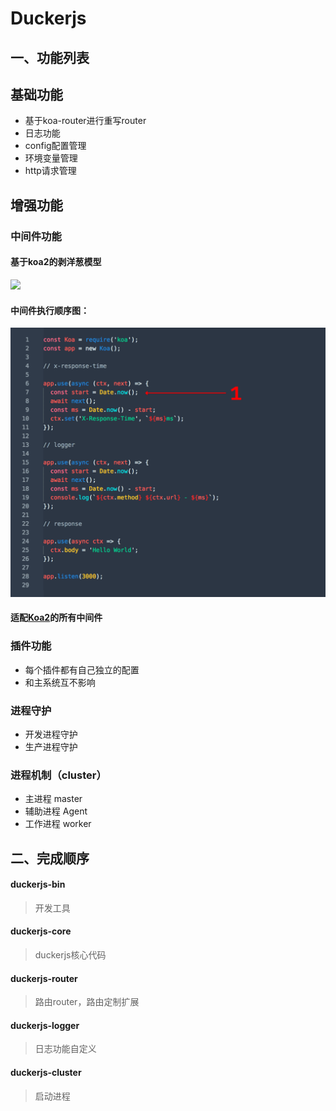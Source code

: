 # Duckerjs

## 一、功能列表

## 基础功能

* 基于koa-router进行重写router
* 日志功能
* config配置管理
* 环境变量管理
* http请求管理

## 增强功能

### 中间件功能
#### 基于koa2的剥洋葱模型
![](https://camo.githubusercontent.com/d80cf3b511ef4898bcde9a464de491fa15a50d06/68747470733a2f2f7261772e6769746875622e636f6d2f66656e676d6b322f6b6f612d67756964652f6d61737465722f6f6e696f6e2e706e67)

#### 中间件执行顺序图：

![](https://raw.githubusercontent.com/koajs/koa/a7b6ed0529a58112bac4171e4729b8760a34ab8b/docs/middleware.gif)

#### 适配[Koa2](https://koa.bootcss.com/)的所有中间件

### 插件功能
* 每个插件都有自己独立的配置
* 和主系统互不影响

### 进程守护
* 开发进程守护
* 生产进程守护

### 进程机制（cluster）
* 主进程 master
* 辅助进程 Agent
* 工作进程 worker


## 二、完成顺序

#### duckerjs-bin

> 开发工具

#### duckerjs-core

> duckerjs核心代码

#### duckerjs-router

> 路由router，路由定制扩展

#### duckerjs-logger

> 日志功能自定义

#### duckerjs-cluster

> 启动进程
